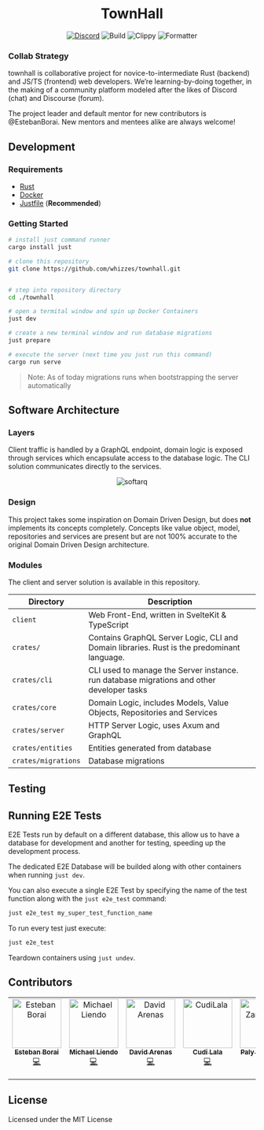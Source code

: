 <div align="center">
  <h1 align="center">TownHall</h1>
</div>

<div align="center">

  [![Discord](https://img.shields.io/discord/1011702194925490186?color=blue&label=discord&logo=discord)](https://discord.gg/yde6mcgs2C)
  ![Build](https://github.com/TownHall-HQ/TownHall/workflows/build/badge.svg)
  ![Clippy](https://github.com/TownHall-HQ/TownHall/workflows/clippy/badge.svg)
  ![Formatter](https://github.com/TownHall-HQ/TownHall/workflows/fmt/badge.svg)

</div>

### Collab Strategy

townhall is collaborative project for novice-to-intermediate Rust (backend) and JS/TS (frontend) web developers. We’re learning-by-doing together, in the making of a community platform modeled after the likes of Discord (chat) and Discourse (forum).

The project leader and default mentor for new contributors is @EstebanBorai. New mentors and mentees alike are always welcome!

## Development

### Requirements

- [Rust](https://rustup.rs)
- [Docker](https://www.docker.com)
- [Justfile](https://github.com/casey/just) (**Recommended**)

### Getting Started

```bash
# install just command runner
cargo install just

# clone this repository
git clone https://github.com/whizzes/townhall.git


# step into repository directory
cd ./townhall

# open a termital window and spin up Docker Containers
just dev

# create a new terminal window and run database migrations
just prepare

# execute the server (next time you just run this command)
cargo run serve
```

> Note: As of today migrations runs when bootstrapping the server automatically

## Software Architecture

### Layers

Client traffic is handled by a GraphQL endpoint, domain logic is exposed through services
which encapsulate access to the database logic. The CLI solution communicates directly to
the services.

<div align="center">

  ![softarq](https://github.com/TownHall-HQ/TownHall/assets/34756077/86abfb8d-8e96-4e93-9677-4e0864f53da6)

</div>

### Design

This project takes some inspiration on Domain Driven Design, but does **not** implements
its concepts completely. Concepts like value object, model, repositories and services are
present but are not 100% accurate to the original Domain Driven Design architecture.

### Modules

The client and server solution is available in this repository.

Directory | Description
--- | ---
`client` | Web Front-End, written in SvelteKit & TypeScript
`crates/` | Contains GraphQL Server Logic, CLI and Domain libraries. Rust is the predominant language.
`crates/cli` | CLI used to manage the Server instance. run database migrations and other developer tasks
`crates/core` | Domain Logic, includes Models, Value Objects, Repositories and Services
`crates/server` | HTTP Server Logic, uses Axum and GraphQL
`crates/entities` | Entities generated from database
`crates/migrations` | Database migrations

## Testing

## Running E2E Tests

E2E Tests run by default on a different database, this allow us to have a
database for development and another for testing, speeding up the development
process.

The dedicated E2E Database will be builded along with other containers when running `just dev`.

You can also execute a single E2E Test by specifying the name of the test
function along with the `just e2e_test` command:

```bash
just e2e_test my_super_test_function_name
```

To run every test just execute:

```bash
just e2e_test
```

Teardown containers using `just undev`.


## Contributors

<table>
  <tbody>
    <tr>
      <td align="center" valign="top" width="14.28%">
        <a href="https://github.com/EstebanBorai">
          <img src="https://avatars.githubusercontent.com/u/34756077?v=4?s=100" width="100px;" alt="Esteban Borai"/>
          <br />
          <sub>
            <b>Esteban Borai</b>
          </sub>
        </a>
        <br />
        <a href="https://github.com/TownHall-HQ/TownHall/commits?author=EstebanBorai" title="Code">💻</a>
      </td>
      <td align="center" valign="top" width="14.28%">
        <a href="https://github.com/Michael-Liendo">
          <img src="https://avatars.githubusercontent.com/u/70660410?v=4?s=100" width="100px;" alt="Michael Liendo"/>
          <br />
          <sub>
            <b>Michael Liendo</b>
          </sub>
        </a>
        <br />
        <a href="https://github.com/TownHall-HQ/TownHall/commits?author=Michael-Liendo" title="Code">💻</a>
      </td>
      <td align="center" valign="top" width="14.28%">
        <a href="https://github.com/Dave136">
          <img src="https://avatars.githubusercontent.com/u/49698182?v=4?s=100" width="100px;" alt="David Arenas"/>
          <br />
          <sub>
            <b>David Arenas</b>
          </sub>
        </a>
        <br />
        <a href="https://github.com/TownHall-HQ/TownHall/commits?author=Dave136" title="Code">💻</a>
      </td>
      <td align="center" valign="top" width="14.28%">
        <a href="https://github.com/CudiLala">
          <img src="https://avatars.githubusercontent.com/u/88282186?s=64&v=4?s=100" width="100px;" alt="CudiLala"/>
          <br />
          <sub>
            <b>Cudi Lala</b>
          </sub>
        </a>
        <br />
        <a href="https://github.com/TownHall-HQ/TownHall/commits?author=CudiLala" title="Code">💻</a>
      </td>
      <td align="center" valign="top" width="14.28%">
        <a href="https://github.com/PalyZambrano">
          <img src="https://avatars.githubusercontent.com/u/29868332?v=4?s=100" width="100px;" alt="Paly Zambrano"/>
          <br />
          <sub>
            <b>Paly Zambrano</b>
          </sub>
        </a>
        <br />
        <a href="https://github.com/TownHall-HQ/TownHall/commits?author=PalyZambrano" title="Code">💻</a>
      </td>
      <td align="center" valign="top" width="14.28%">
        <a href="https://github.com/Phosphorus-M">
          <img src="https://avatars.githubusercontent.com/u/19656993?v=4?s=100" width="100px;" alt="Phosphorus-M"/>
          <br />
          <sub>
            <b>Phosphorus-M</b>
          </sub>
        </a>
        <br />
        <a href="https://github.com/TownHall-HQ/TownHall/commits?author=Phosphorus-M" title="Code">💻</a>
      </td>
      <td align="center" valign="top" width="14.28%">
        <a href="https://github.com/dararod">
          <img src="https://avatars.githubusercontent.com/u/29829194?v=4?s=100" width="100px;" alt="David Rodriguez"/>
          <br />
          <sub>
            <b>David Rodríguez</b>
          </sub>
        </a>
        <br />
        <a href="https://github.com/TownHall-HQ/TownHall/commits?author=dararod" title="Code">💻</a>
      </td>
    </tr>
  </tbody>
</table>

## License

Licensed under the MIT License
